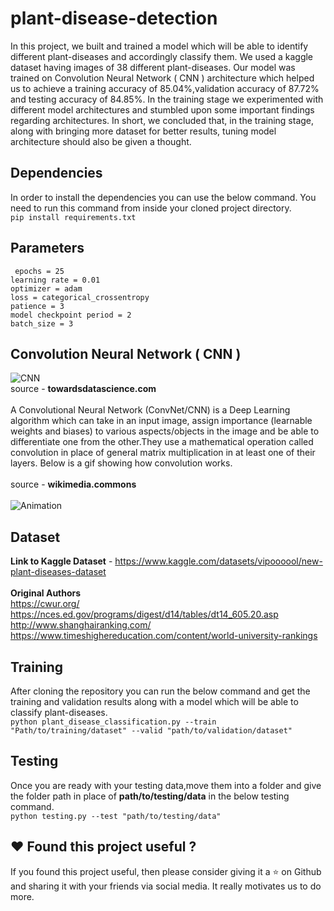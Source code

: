 # plant-disease-detection
In this project, we built and trained a model which will be able to identify different plant-diseases and accordingly classify them. We used a kaggle dataset having images of 38 different plant-diseases. Our model was trained on Convolution Neural Network ( CNN ) architecture which helped us to achieve a training accuracy of 85.04%,validation accuracy of 87.72% and testing accuracy of 84.85%. In the training stage we experimented with different model architectures and stumbled upon some important findings regarding architectures. In short, we concluded that, in the training stage, along with bringing more dataset for better results, tuning model architecture should also be given a thought.
## Dependencies<br/>
In order to install the dependencies you can use the below command. You need to run this command from inside your cloned project directory.<br/>
```pip install requirements.txt```
## Parameters<br/>
``` epochs = 25```<br/>
```learning rate = 0.01```<br/>
```optimizer = adam ```<br/>
```loss = categorical_crossentropy ``` <br/>
``` patience = 3 ```<br/>
```model checkpoint period = 2 ```<br/>
```batch_size = 3 ```<br/>
## Convolution Neural Network ( CNN )
![CNN](CNN.jpg)<br/>
source - <b>towardsdatascience.com</b><br/><br/>
A Convolutional Neural Network (ConvNet/CNN) is a Deep Learning algorithm which can take in an input image, assign importance (learnable weights and biases) to various aspects/objects in the image and be able to differentiate one from the other.They use a mathematical operation called convolution in place of general matrix multiplication in at least one of their layers. Below is a gif showing how convolution works.<br/><br/>
source - <b>wikimedia.commons</b><br/><br/>
![Animation](Convolution_animation.gif)
## Dataset
<b>Link to Kaggle Dataset</b> - https://www.kaggle.com/datasets/vipoooool/new-plant-diseases-dataset <br/><br/>
<b>Original Authors</b> <br/>
https://cwur.org/<br/>
https://nces.ed.gov/programs/digest/d14/tables/dt14_605.20.asp<br/>
http://www.shanghairanking.com/<br/>
https://www.timeshighereducation.com/content/world-university-rankings
## Training 
After cloning the repository you can run the below command and get the training and validation results along with a model which will be able to classify plant-diseases.<br/>
```python plant_disease_classification.py --train "Path/to/training/dataset" --valid "path/to/validation/dataset"```
## Testing
Once you are ready with your testing data,move them into a folder and give the folder path in place of <b>path/to/testing/data</b> in the below testing command.<br/>
```python testing.py --test "path/to/testing/data"```
## ❤️ Found this project useful ? <br/>
If you found this project useful, then please consider giving it a ⭐ on Github and sharing it with your friends via social media. It really motivates us to do more.
